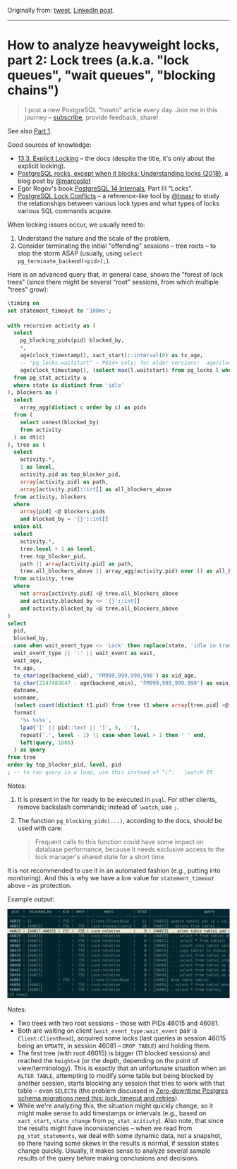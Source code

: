 Originally from: [tweet](https://twitter.com/samokhvalov/status/1721799840886387097), [LinkedIn post]().

---

# How to analyze heavyweight locks, part 2: Lock trees (a.k.a. "lock queues", "wait queues", "blocking chains")

> I post a new PostgreSQL "howto" article every day. Join me in this
> journey – [subscribe](https://twitter.com/samokhvalov/), provide feedback, share!

See also [Part 1](0022_how_to_analyze_heavyweight_locks_part_1.md).

Good sources of knowledge:

- [13.3. Explicit Locking](https://postgresql.org/docs/current/explicit-locking.html) – the docs (despite the title,
  it's only about the explicit locking).
- [PostgreSQL rocks, except when it blocks: Understanding locks (2018)](https://citusdata.com/blog/2018/02/15/when-postgresql-blocks/),
  a blog post by [@marcoslot](https://twitter.com/marcoslot)
- Egor Rogov's book [PostgreSQL 14 Internals](https://postgrespro.com/community/books/internals), Part III "Locks".
- [PostgreSQL Lock Conflicts](https://postgres-locks.husseinnasser.com) – a reference-like tool by
  [@hnasr](https://twitter.com/hnasr) to study the relationships between various lock types and what types of locks
  various SQL commands acquire.

When locking issues occur, we usually need to:

1. Understand the nature and the scale of the problem.
2. Consider terminating the initial "offending" sessions
   – tree roots – to stop the storm ASAP (usually, using `select pg_terminate_backend(<pid>);`).

Here is an advanced query that, in general case, shows the "forest of lock trees" (since there might be several "root"
sessions, from which multiple "trees" grow):

```sql
\timing on
set statement_timeout to '100ms';

with recursive activity as (
  select
    pg_blocking_pids(pid) blocked_by,
    *,
    age(clock_timestamp(), xact_start)::interval(0) as tx_age,
    -- "pg_locks.waitstart" – PG14+ only; for older versions:  age(clock_timestamp(), state_change) as wait_age
    age(clock_timestamp(), (select max(l.waitstart) from pg_locks l where a.pid = l.pid))::interval(0) as wait_age
  from pg_stat_activity a
  where state is distinct from 'idle'
), blockers as (
  select
    array_agg(distinct c order by c) as pids
  from (
    select unnest(blocked_by)
    from activity
  ) as dt(c)
), tree as (
  select
    activity.*,
    1 as level,
    activity.pid as top_blocker_pid,
    array[activity.pid] as path,
    array[activity.pid]::int[] as all_blockers_above
  from activity, blockers
  where
    array[pid] <@ blockers.pids
    and blocked_by = '{}'::int[]
  union all
  select
    activity.*,
    tree.level + 1 as level,
    tree.top_blocker_pid,
    path || array[activity.pid] as path,
    tree.all_blockers_above || array_agg(activity.pid) over () as all_blockers_above
  from activity, tree
  where
    not array[activity.pid] <@ tree.all_blockers_above
    and activity.blocked_by <> '{}'::int[]
    and activity.blocked_by <@ tree.all_blockers_above
)
select
  pid,
  blocked_by,
  case when wait_event_type <> 'Lock' then replace(state, 'idle in transaction', 'idletx') else 'waiting' end as state,
  wait_event_type || ':' || wait_event as wait,
  wait_age,
  tx_age,
  to_char(age(backend_xid), 'FM999,999,999,990') as xid_age,
  to_char(2147483647 - age(backend_xmin), 'FM999,999,999,990') as xmin_ttf,
  datname,
  usename,
  (select count(distinct t1.pid) from tree t1 where array[tree.pid] <@ t1.path and t1.pid <> tree.pid) as blkd,
  format(
    '%s %s%s',
    lpad('[' || pid::text || ']', 9, ' '),
    repeat('.', level - 1) || case when level > 1 then ' ' end,
    left(query, 1000)
  ) as query
from tree
order by top_blocker_pid, level, pid
; -- to run query in a loop, use this instead of ";":   \watch 10
```

Notes:

1) It is present in the for ready to be executed in `psql`. For other clients, remove backslash commands; instead
   of `\watch`, use `;`.

2) The function `pg_blocking_pids(...)`, according to the docs, should be used with care:

   > Frequent calls to this function could have some impact on database performance, because it needs exclusive access to
   > the lock manager's shared state for a short time.

It is not recommended to use it in an automated fashion (e.g., putting into monitoring). And this is why we have a low
value for `statement_timeout` above – as protection.

Example output:

![Example output that shows the "forest of lock trees"](files/0042_example_output.jpeg)

Notes:

- Two trees with two root sessions – those with PIDs 46015 and 46081.
- Both are waiting on client (`wait_event_type:wait_event` pair is `Client:ClientRead`), acquired some locks (last
  queries in session 46015 being an `UPDATE`, in session 46081 – `DROP TABLE`) and holding them.
- The first tree (with root 46015) is bigger (11 blocked sessions) and reached the `height=4` (or the depth, depending
  on the point of view/terminology). This is exactly that an unfortunate situation when an `ALTER TABLE`, attempting to
  modify some table but being blocked by another session, starts blocking any session that tries to work with that
  table – even `SELECT`s (the problem discussed
  in [Zero-downtime Postgres schema migrations need this: lock_timeout and retries](https://postgres.ai/blog/20210923-zero-downtime-postgres-schema-migrations-lock-timeout-and-retries)).
- While we're analyzing this, the situation might quickly change, so it might make sense to add timestamps or
  intervals (e.g., based on `xact_start`, `state_change` from `pg_stat_acitivty`). Also note, that since the results
  might have inconsistencies – when we read from `pg_stat_statements`, we deal with some dynamic data, not a snapshot,
  so there having some skews in the results is normal, if session states change quickly. Usually, it makes sense to
  analyze several sample results of the query before making conclusions and decisions.
